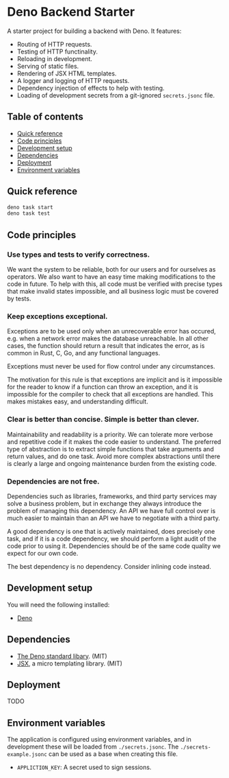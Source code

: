 # Deno Backend Starter

A starter project for building a backend with Deno. It features:

- Routing of HTTP requests.
- Testing of HTTP functinality.
- Reloading in development.
- Serving of static files.
- Rendering of JSX HTML templates.
- A logger and logging of HTTP requests.
- Dependency injection of effects to help with testing.
- Loading of development secrets from a git-ignored `secrets.jsonc` file.

## Table of contents

- [Quick reference](#quick-reference)
- [Code principles](#code-principles)
- [Development setup](#development-setup)
- [Dependencies](#dependencies)
- [Deployment](#deployment)
- [Environment variables](#environment-variables)

## Quick reference

```sh
deno task start
deno task test
```


## Code principles

### Use types and tests to verify correctness.

We want the system to be reliable, both for our users and for ourselves as
operators. We also want to have an easy time making modifications to the code in
future. To help with this, all code must be verified with precise types that
make invalid states impossible, and all business logic must be covered by tests.

### Keep exceptions exceptional.

Exceptions are to be used only when an unrecoverable error has occured, e.g.
when a network error makes the database unreachable. In all other cases, the
function should return a result that indicates the error, as is common in Rust,
C, Go, and any functional languages.

Exceptions must never be used for flow control under any circumstances.

The motivation for this rule is that exceptions are implicit and is it
impossible for the reader to know if a function can throw an exception, and it
is impossible for the compiler to check that all exceptions are handled. This
makes mistakes easy, and understanding difficult.

### Clear is better than concise. Simple is better than clever.

Maintainability and readability is a priority. We can tolerate more verbose and
repetitive code if it makes the code easier to understand. The preferred type of
abstraction is to extract simple functions that take arguments and return
values, and do one task. Avoid more complex abstractions until there is clearly
a large and ongoing maintenance burden from the existing code.

### Dependencies are not free.

Dependencies such as libraries, frameworks, and third party services may solve a
business problem, but in exchange they always introduce the problem of managing
this dependency. An API we have full control over is much easier to maintain
than an API we have to negotiate with a third party.

A good dependency is one that is actively maintained, does precisely one task,
and if it is a code dependency, we should perform a light audit of the code
prior to using it. Dependencies should be of the same code quality we expect for
our own code.

The best dependency is no dependency. Consider inlining code instead.


## Development setup

You will need the following installed:

- [Deno](https://deno.land/)


## Dependencies

- [The Deno standard libary](https://deno.land/std). (MIT)
- [JSX](https://deno.land/x/jsx@v0.1.5), a micro templating library.
  (MIT)

## Deployment

TODO


## Environment variables

The application is configured using environment variables, and in development
these will be loaded from `./secrets.jsonc`. The `./secrets-example.jsonc` can
be used as a base when creating this file.

- `APPLICTION_KEY`: A secret used to sign sessions.

